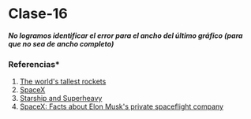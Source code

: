 # Clase-16
***No logramos identificar el error para el ancho del último gráfico (para que no sea de ancho completo)***

### Referencias*

1. [The world's tallest rockets](https://www.space.com/12944-worlds-tallest-rockets-comparison.html)
2. [SpaceX](https://www.spacex.com/)
3. [Starship and Superheavy](https://www.space.com/spacex-starship-super-heavy.html)
4. [SpaceX: Facts about Elon Musk's private spaceflight company](https://www.space.com/18853-spacex.html)
